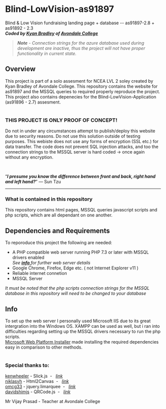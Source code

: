 
# Blind-LowVision-as91897
Blind &amp; Low Vision fundraising landing page + database -- as91897-2.8 + as91892 - 2.3<br/>
***Coded by <a href="https://github.com/bradley-kyan" title="bradley-kyan Github">Kyan Bradley</a> of [Avondale College](https://www.avcol.school.nz/)***

> ***Note*** - *Connection strings for the azure database used during development are inactive, thus the project will not have proper functionality in current state.*

## Overview ##
This project is part of a solo assesment for NCEA LVL 2 soley created by Kyan Bradley of Avondale College. This repository contains the website for as91897 and the MSSQL queries to required properly reproduce the project.
This project also contains depenecies for the Blind-LowVision-Application (as91896 - 2.7) assesment.<br><br>
<h3 title="DONT EVEN THINK ABOUT USING THIS OUTSIDE TESTING PURPOSES">THIS PROJECT IS ONLY PROOF OF CONCEPT!</h3>  
<p>Do not in under any circumstances attempt to publish/deploy this website due to security reasons. Do not use this solution outside of testing purposes. This webiste does not use any forms of encryption (SSL etc.) for data transfer. The code does not prevent SQL injection attacks, and too the connection strings to the MSSQL server is hard coded -> once again without any encryption.</p><br>
<p><q><b><i>I presume you know the difference between front and back, right hand and left hand?</i></b></q> ― Sun Tzu </p>
<hr>

### What is contained in this repository ###
This repository contains html pages, MSSQL queries javascript scripts and php scripts, which are all dependant on one another.
## Dependencies and Requirements ##
To reporoduce this project the following are needed:
<ul><li>A PHP compatible web server running PHP 7.3 or later with MSSQL drivers enabled <br><i> See <a href="#info"><b>info </b></a> for further web server details</i>
<li>Google Chrome, Firefox, Edge etc. ( not Internet Explorer v11 )
<li>Reliable internet connetion
<li>MSSQL Server</ul>

*It must be noted that the php scripts connection strings for the MSSQL database in this repository will need to be changed to your database*

## Info ##
To set up the web server I personally used Microsoft IIS due to its great intergration into the Windows OS. XAMPP can be used as well, but i ran into difficulties regarding setting up the MSSQL drivers necessary to run the php scripts.<br>
[Microsoft Web Platform Installer](https://www.microsoft.com/web/downloads/platform.aspx) made installing the required dependencies easy in comparison to other methods.<br><br>

### Special thanks to: ###
 [kenwheeler](https://github.com/kenwheeler) - Slick.js &nbsp;-&nbsp;&nbsp; *[link](https://github.com/kenwheeler/slick/)*<br/>
 [niklasvh](https://github.com/niklasvh) - Html2Canvas &nbsp;-&nbsp;&nbsp; *[link](https://github.com/niklasvh/html2canvas)*<br/>
 [omcg33](https://github.com/omcg33) - jquery.limarquee &nbsp;-&nbsp;&nbsp; *[link](https://github.com/omcg33/jquery.limarquee)*<br/>
 [davidshimjs](https://github.com/davidshimjs) - QRCode.js &nbsp;-&nbsp;&nbsp; *[link](https://github.com/davidshimjs/qrcodejs)*

 
 Mr Vijay Prasad - Teacher at Avondale College<br>
